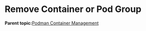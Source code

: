 <!--
SPDX-FileCopyrightText: 2023,2024 Oracle and/or its affiliates.
SPDX-License-Identifier: CC-BY-SA-4.0
-->
# Remove Container or Pod Group

**Parent topic:**[Podman Container Management](../topics/cockpit-podman_managing_podman_containers.md)

